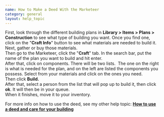 ```yaml
---
name: How to Make a Deed With the Marketeer
category: general
layout: help_topic
---
```

First, look through the different building plans in **Library > Items > Plans > Construction** to see what type of building you want. Once you find one, click on the "**Craft Info**" button to see what materials are needed to build it.   
Next, gather or buy those materials.  
Then go to the Marketeer, click the "**Craft**" tab. In the search bar, put the name of the plan you want to build and hit enter.  
After that, click on components. There will be two lists.  The one on the right is what is needed for the plan, and on the left are listed the components you possess. Select from your materials and click on the ones you need.   
Then click **Build.**  
After that, select a person from the list that will pop up to build it, then click **ok**. It will then be in your queue.   
When it finishes, move it to your inventory.

For more info on how to use the deed, see my other help topic: [**How to use a deed and care for your building**](http://www.forlornonline.com/fhhelp.asp?CharsAt=44&P=4)
